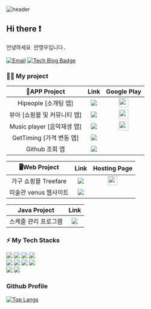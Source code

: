 ![header](https://capsule-render.vercel.app/api?type=waving&color=gradient&height=300&section=header&text=Good%20to%20see%20you%20🤗&desc=I'm%20Myungwoo%20:%20%29&fontSize=60&fontAlignY=40&descSize=25&descAlignY=58&animation=fadeIn)

## Hi there ❗ 
<samp> 안녕하세요 안명우입니다. </samp> </br></br>
[![Email](http://img.shields.io/badge/woo941102@naver.com-4885ed?style=flat-square&logo=gmail&link=mailto:woo941102@naver.com)](mailto:woo941102@naver.com) [![Tech Blog Badge](https://img.shields.io/badge/Blog-CC0000?style=flat-square&logo=Tesla&logoColor=white&link=https://geonlee.tistory.com/)](https://jejublog94.tistory.com//)

### 💁‍♂️ My project
|  📱APP Project |                      Link                      | Google Play  |  
|:--------:|:-------------------------------------------------:|:-------------------------------------------------:|
| Hipeople [소개팅 앱] | <a href="https://github.com/AnMyungwoo94/Hipeople_App"><img src="https://img.shields.io/badge/Link-D9D9D9?style=flat-square&logo=verizon&logoColor=white"/></a> | <a href="https://play.google.com/store/apps/details?id=com.myungwoo.datingappkotlinproject"><img src="https://github.com/AnMyungwoo94/AnMyungwoo94/assets/126849689/28c4edcb-4105-44ac-a1ba-914a6d1af847" width="25"/></a>  |
| 뷰아 [쇼핑몰 및 커뮤니티 앱]  |<a href="https://github.com/AnMyungwoo94/BeautyIdea_Shopping_App"><img src="https://img.shields.io/badge/Link-D9D9D9?style=flat-square&logo=verizon&logoColor=white"/></a> | <a href="https://play.google.com/store/apps/details?id=com.myungwoo.shoppingmall_app"><img src="https://github.com/AnMyungwoo94/AnMyungwoo94/assets/126849689/28c4edcb-4105-44ac-a1ba-914a6d1af847" width="25"/></a>|
| Music player [음악재생 앱]  | <a href="https://github.com/AnMyungwoo94/Mp3PlayerOnDB"><img src="https://img.shields.io/badge/Link-D9D9D9?style=flat-square&logo=verizon&logoColor=white"/></a> | <a href="https://play.google.com/store/apps/details?id=com.myungwoo.mp3playerondb"><img src="https://github.com/AnMyungwoo94/AnMyungwoo94/assets/126849689/28c4edcb-4105-44ac-a1ba-914a6d1af847" width="25"/></a>|
| GetTiming [가격 변동 앱]   |<a href="https://github.com/AnMyungwoo94/GetTiming_App"><img src="https://img.shields.io/badge/Link-D9D9D9?style=flat-square&logo=verizon&logoColor=white"/></a>                       ||
| Github 조회 앱   |<a href="https://github.com/AnMyungwoo94/githubApp"><img src="https://img.shields.io/badge/Link-D9D9D9?style=flat-square&logo=verizon&logoColor=white"/></a> ||

|  🖥️Web Project |                      Link                      | Hosting Page |  
|:--------:|:-------------------------------------------------:|:-------------------------------------------------:|
|가구 쇼핑몰 Treefare         | <a href="https://github.com/AnMyungwoo94/treefare_shoppingmall"><img src="https://img.shields.io/badge/Link-D9D9D9?style=flat-square&logo=verizon&logoColor=white"/></a> | <a href="http://myungwoo.dothome.co.kr/php_treefare/index.php"><img src="https://github.com/AnMyungwoo94/AnMyungwoo94/assets/126849689/fa3d7397-ec2c-4007-a30b-3c98e278313f" width="25" /></a> | 
|미술관 venus 웹사이트         | <a href="https://github.com/AnMyungwoo94/venus_museum"><img src="https://img.shields.io/badge/Link-D9D9D9?style=flat-square&logo=verizon&logoColor=white"/></a> |  |

|  Java Project |                      Link                      |
|:--------:|:-------------------------------------------------:|
|스케줄 관리 프로그램       | <a href="https://github.com/AnMyungwoo94/Schedule_Management_Program"><img src="https://img.shields.io/badge/Link-D9D9D9?style=flat-square&logo=verizon&logoColor=white"/></a>|


### ⚡ My Tech Stacks
<div style="textalign=center"> 
  <img src="https://img.shields.io/badge/java-007396?style=for-the-badge&logo=java&logoColor=white"> 
  <img src="https://img.shields.io/badge/javascript-F7DF1E?style=for-the-badge&logo=javascript&logoColor=black"> 
  <img src="https://img.shields.io/badge/html5-E34F26?style=for-the-badge&logo=html5&logoColor=white"> 
  <img src="https://img.shields.io/badge/php-1071D3?style=for-the-badge&logo=php&logoColor=white"></br>
  <img src="https://img.shields.io/badge/css-1572B6?style=for-the-badge&logo=css3&logoColor=white"> 
  <img src="https://img.shields.io/badge/kotlin-339AF0?style=for-the-badge&logo=kotlin&logoColor=white">
  <img src="https://img.shields.io/badge/mysql-4479A1?style=for-the-badge&logo=mysql&logoColor=white"> 
  <img src="https://img.shields.io/badge/firebase-FFCA28?style=for-the-badge&logo=firebase&logoColor=white"></br>
  <img src="https://img.shields.io/badge/bootstrap-7952B3?style=for-the-badge&logo=bootstrap&logoColor=white">
  <img src="https://img.shields.io/badge/fontawesome-339AF0?style=for-the-badge&logo=fontawesome&logoColor=white">
</div>


<div>
<h3>Github Profile</h3>

[![Top Langs](https://github-readme-stats.vercel.app/api/top-langs/?username=AnMyungwoo94&layout=compact)](https://github.com/AnMyungwoo94/github-readme-stats) 
</div>
